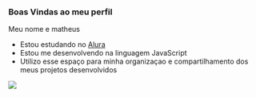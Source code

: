### Boas Vindas ao meu perfil ###

Meu nome e matheus

- Estou estudando no [Alura](https://www.alura.com.br)
- Estou me desenvolvendo na linguagem JavaScript
- Utilizo esse espaço para minha organizaçao e compartilhamento dos meus projetos desenvolvidos

![](https://tenor.com/pt-BR/view/gear5-joy-boy-gear-5-luffy-one-piece-gif-18265813318345916706)
